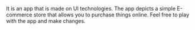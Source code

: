 It is an app that is made on UI technologies. 
The app depicts a simple E-commerce store that allows you to purchase things online.
Feel free to play with the app and make changes.

